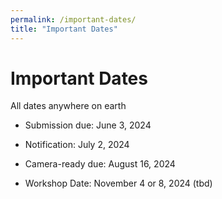 ```yaml
---
permalink: /important-dates/
title: "Important Dates"
---
```


# Important Dates

All dates anywhere on earth

* Submission due: June 3, 2024
* Notification: July 2, 2024
* Camera-ready due: August 16, 2024

* Workshop Date: November 4 or 8, 2024 (tbd)
